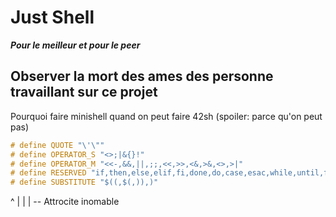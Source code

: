 # Just Shell
***Pour le meilleur et pour le peer***

## Observer la mort des ames des personne travaillant sur ce projet

Pourquoi faire minishell quand on peut faire 42sh (spoiler: parce qu'on peut pas)

```C
# define QUOTE "\'\""
# define OPERATOR_S "<>;|&{}!" 
# define OPERATOR_M "<<-,&&,||,;;,<<,>>,<&,>&,<>,>|"
# define RESERVED "if,then,else,elif,fi,done,do,case,esac,while,until,for,in,!!"
# define SUBSTITUTE "$((,$(,)),)"
```
^
|
|
| -- Attrocite inomable
